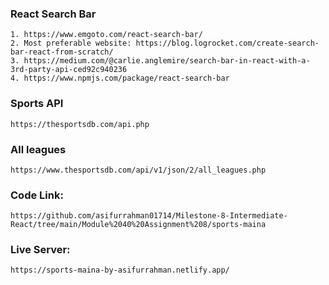 ### React Search Bar
```
1. https://www.emgoto.com/react-search-bar/
2. Most preferable website: https://blog.logrocket.com/create-search-bar-react-from-scratch/
3. https://medium.com/@carlie.anglemire/search-bar-in-react-with-a-3rd-party-api-ced92c940236
4. https://www.npmjs.com/package/react-search-bar

```

### Sports API
```
https://thesportsdb.com/api.php
```
### All leagues
```
https://www.thesportsdb.com/api/v1/json/2/all_leagues.php
```

### Code Link: 
```
https://github.com/asifurrahman01714/Milestone-8-Intermediate-React/tree/main/Module%2040%20Assignment%208/sports-maina
```

### Live Server: 
```
https://sports-maina-by-asifurrahman.netlify.app/
```